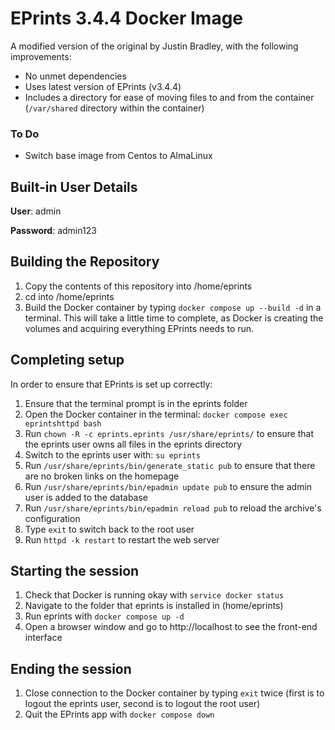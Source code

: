 # EPrints 3.4.4 Docker Image

A modified version of the original by Justin Bradley, with the following improvements:

- No unmet dependencies
- Uses latest version of EPrints (v3.4.4)
- Includes a directory for ease of moving files to and from the container  (`/var/shared` directory within the container)

### To Do

- Switch base image from Centos to AlmaLinux

## Built-in User Details

**User**: admin

**Password**: admin123

## Building the Repository

1. Copy the contents of this repository into /home/eprints
2. cd into /home/eprints
3. Build the Docker container by typing `docker compose up --build -d` in a terminal. This will take a little time to complete, as Docker is creating the volumes and acquiring everything EPrints needs to run.

## Completing setup

In order to ensure that EPrints is set up correctly:

1. Ensure that the terminal prompt is in the eprints folder
2. Open the Docker container in the terminal: `docker compose exec eprintshttpd bash​​​​​​​`
3. Run `chown -R -c eprints.eprints /usr/share/eprints/` to ensure that the eprints user owns all files in the eprints directory
4. Switch to the eprints user with: `su eprints`
5. Run `/usr/share/eprints/bin/generate_static pub` to ensure that there are no broken links on the homepage
6. Run `/usr/share/eprints/bin/epadmin update pub` to ensure the admin user is added to the database
7. Run `/usr/share/eprints/bin/epadmin reload pub` to reload the archive's configuration
8. Type `exit` to switch back to the root user
9. Run `httpd -k restart` to restart the web server

## Starting the session

1. Check that Docker is running okay with `service docker status`
2. Navigate to the folder that eprints is installed in (home/eprints)
3. Run eprints with `docker compose up -d`
4. Open a browser window and go to http://localhost to see the front-end interface​​​​​​​

## Ending the session

1. Close connection to the Docker container by typing `exit` twice (first is to logout the eprints user, second is to logout the root user)
2. Quit the EPrints app with `docker compose down`
